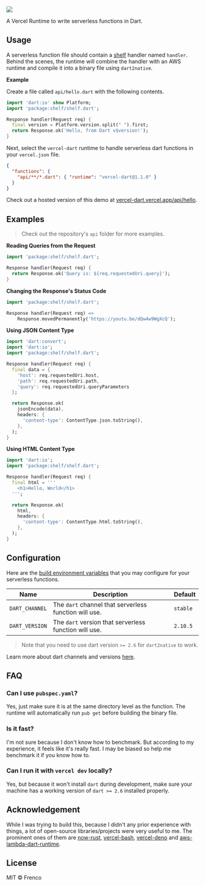 <img align="center" src="https://raw.githubusercontent.com/frencojobs/vercel-dart/main/.github/cover.png" />

A Vercel Runtime to write serverless functions in Dart.

## Usage

A serverless function file should contain a [shelf](https://pub.dev/packages/shelf) handler named `handler`. Behind the scenes, the runtime will combine the handler with an AWS runtime and compile it into a binary file using `dart2native`.

**Example**

Create a file called `api/hello.dart` with the following contents.

```dart
import 'dart:io' show Platform;
import 'package:shelf/shelf.dart';

Response handler(Request req) {
  final version = Platform.version.split(" ").first;
  return Response.ok('Hello, from Dart v$version!');
}
```

Next, select the `vercel-dart` runtime to handle serverless dart functions in your `vercel.json` file.

```json
{
  "functions": {
    "api/**/*.dart": { "runtime": "vercel-dart@1.1.0" }
  }
}
```

Check out a hosted version of this demo at [vercel-dart.vercel.app/api/hello](https://vercel-dart.vercel.app/api/hello). 

## Examples

> Check out the repository's `api` folder for more examples.

**Reading Queries from the Request**

```dart
import 'package:shelf/shelf.dart';

Response handler(Request req) {
  return Response.ok('Query is: ${req.requestedUri.query}');
}
```

**Changing the Response's Status Code**

```dart
import 'package:shelf/shelf.dart';

Response handler(Request req) =>
    Response.movedPermanently('https://youtu.be/dQw4w9WgXcQ');
```

**Using JSON Content Type**

```dart
import 'dart:convert';
import 'dart:io';
import 'package:shelf/shelf.dart';

Response handler(Request req) {
  final data = {
    'host': req.requestedUri.host,
    'path': req.requestedUri.path,
    'query': req.requestedUri.queryParameters
  };

  return Response.ok(
    jsonEncode(data),
    headers: {
      'content-type': ContentType.json.toString(),
    },
  );
}
```

**Using HTML Content Type**

```dart
import 'dart:io';
import 'package:shelf/shelf.dart';

Response handler(Request req) {
  final html = '''
    <h1>Hello, World</h1>
  ''';

  return Response.ok(
    html,
    headers: {
      'content-type': ContentType.html.toString(),
    },
  );
}
```

## Configuration

Here are the [build environment
variables](https://vercel.com/docs/configuration#project/build-env) that you
may configure for your serverless functions.

| Name           | Description                                           | Default  |
|----------------|-------------------------------------------------------|----------|
| `DART_CHANNEL` | The `dart` channel that serverless function will use. | `stable` |
| `DART_VERSION` | The `dart` version that serverless function will use. | `2.10.5` |

> Note that you need to use dart version `>= 2.6` for `dart2native` to work.

Learn more about dart channels and versions [here](https://dart.dev/tools/sdk/archive).

## FAQ

### Can I use `pubspec.yaml`?

Yes, just make sure it is at the same directory level as the function. The runtime will automatically run `pub get` before building the binary file.

### Is it fast?

I'm not sure because I don't know how to benchmark. But according to my experience, it feels like it's really fast. I may be biased so help me benchmark it if you know how to.

### Can I run it with `vercel dev` locally?

Yes, but because it won't install `dart` during development, make sure your machine has a working version of `dart >= 2.6` installed properly.

## Acknowledgement

While I was trying to build this, because I didn't any prior experience with things, a lot of open-source libraries/projects were very useful to me. The prominent ones of them are [now-rust](https://github.com/mike-engel/now-rust), [vercel-bash](https://github.com/importpw/vercel-bash), [vercel-deno](https://github.com/TooTallNate/vercel-deno) and [aws-lambda-dart-runtime](https://github.com/awslabs/aws-lambda-dart-runtime).

## License

MIT © Frenco
